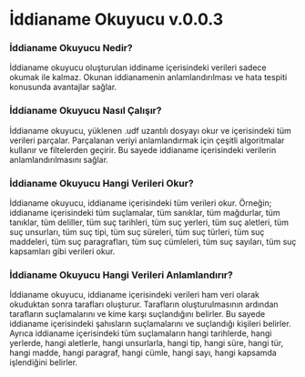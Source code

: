 # İddianame Okuyucu v.0.0.3
### İddianame Okuyucu Nedir?
İddianame okuyucu oluşturulan iddiname içerisindeki verileri sadece okumak ile kalmaz. Okunan iddianamenin anlamlandırılması ve hata tespiti konusunda avantajlar sağlar. 

### İddianame Okuyucu Nasıl Çalışır?
İddianame okuyucu, yüklenen .udf uzantılı dosyayı okur ve içerisindeki tüm verileri parçalar. Parçalanan veriyi anlamlandırmak için çeşitli algoritmalar kullanır ve filtelerden geçirir. Bu sayede iddianame içerisindeki verilerin anlamlandırılmasını sağlar.

### İddianame Okuyucu Hangi Verileri Okur?
İddianame okuyucu, iddianame içerisindeki tüm verileri okur. Örneğin; iddianame içerisindeki tüm suçlamalar, tüm sanıklar, tüm mağdurlar, tüm tanıklar, tüm deliller, tüm suç tarihleri, tüm suç yerleri, tüm suç aletleri, tüm suç unsurları, tüm suç tipi, tüm suç süreleri, tüm suç türleri, tüm suç maddeleri, tüm suç paragrafları, tüm suç cümleleri, tüm suç sayıları, tüm suç kapsamları gibi verileri okur.

### İddianame Okuyucu Hangi Verileri Anlamlandırır?
İddianame okuyucu, iddianame içerisindeki verileri ham veri olarak okuduktan sonra tarafları oluşturur. Tarafların oluşturulmasının ardından tarafların suçlamalarını ve kime karşı suçlandığını belirler. Bu sayede iddianame içerisindeki şahısların suçlamalarını ve suçlandığı kişileri belirler. Ayrıca iddianame içerisindeki tüm suçlamaların hangi tarihlerde, hangi yerlerde, hangi aletlerle, hangi unsurlarla, hangi tip, hangi süre, hangi tür, hangi madde, hangi paragraf, hangi cümle, hangi sayı, hangi kapsamda işlendiğini belirler.